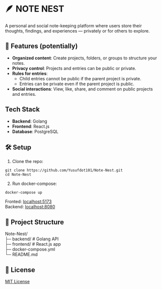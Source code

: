 # 🪶 NOTE NEST

A personal and social note-keeping platform where users store their thoughts, findings, and experiences — privately or for others to explore.

## 🌟 Features (potentially)

- **Organized content**: Create projects, folders, or groups to structure your notes.
- **Privacy control**: Projects and entries can be public or private.
- **Rules for entries**:
    - Child entries cannot be public if the parent project is private.
    - Entries can be private even if the parent project is public.
- **Social interactions**: View, like, share, and comment on public projects and entries.

## Tech Stack

- **Backend**: Golang
- **Frontend**: React.js
- **Database**: PostgreSQL

## 🛠️ Setup

1. Clone the repo:

```
git clone https://github.com/Yusufdot101/Note-Nest.git
cd Note-Nest
```

2. Run docker-compose:

```
docker-compose up
```

Fronted: [localhost:5173](http://localhost:5173)<br>
Backend: [localhost:8080](http://localhost:8080)

## 📂 Project Structure

Note-Nest/ <br>
├─ backend/ # Golang API <br>
├─ frontend/ # React.js app <br>
├─ docker-compose.yml <br>
└─ README.md <br>

## 📜 License

[MIT License](https://opensource.org/license/mit)
